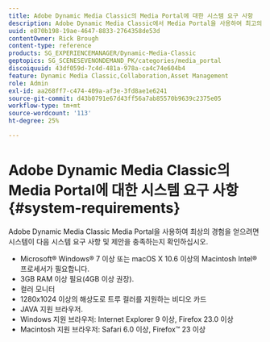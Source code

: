 ```yaml
---
title: Adobe Dynamic Media Classic의 Media Portal에 대한 시스템 요구 사항
description: Adobe Dynamic Media Classic에서 Media Portal을 사용하여 최고의 경험을 누리기 위한 시스템 요구 사항에 대해 알아봅니다.
uuid: e870b198-19ae-4647-8833-2764358de53d
contentOwner: Rick Brough
content-type: reference
products: SG_EXPERIENCEMANAGER/Dynamic-Media-Classic
geptopics: SG_SCENESEVENONDEMAND_PK/categories/media_portal
discoiquuid: 43df059d-7c4d-481a-978a-ca4c74e604b4
feature: Dynamic Media Classic,Collaboration,Asset Management
role: Admin
exl-id: aa268ff7-c474-409a-af3e-3fd8ae1e6241
source-git-commit: d43b0791e67d43ff56a7ab85570b9639c2375e05
workflow-type: tm+mt
source-wordcount: '113'
ht-degree: 25%

---
```


# Adobe Dynamic Media Classic의 Media Portal에 대한 시스템 요구 사항 {#system-requirements}

Adobe Dynamic Media Classic Media Portal을 사용하여 최상의 경험을 얻으려면 시스템이 다음 시스템 요구 사항 및 제안을 충족하는지 확인하십시오.

* Microsoft® Windows® 7 이상 또는 macOS X 10.6 이상의 Macintosh Intel® 프로세서가 필요합니다.
* 3GB RAM 이상 필요(4GB 이상 권장).
* 컬러 모니터
* 1280x1024 이상의 해상도로 트루 컬러를 지원하는 비디오 카드
* JAVA 지원 브라우저.
* Windows 지원 브라우저: Internet Explorer 9 이상, Firefox 23.0 이상
* Macintosh 지원 브라우저: Safari 6.0 이상, Firefox™ 23 이상
